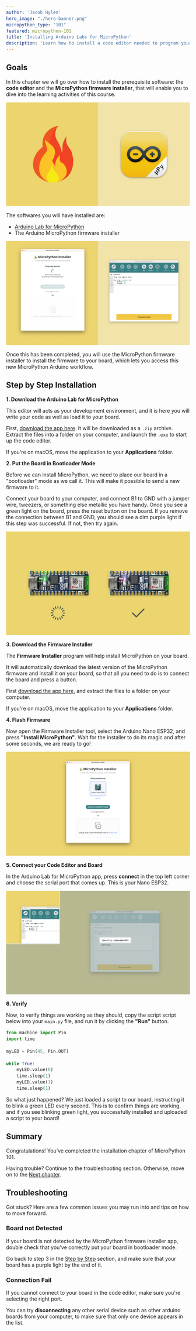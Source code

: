 ```yaml
---
author: 'Jacob Hylen'
hero_image: "./hero-banner.png"
micropython_type: "101"
featured: micropython-101
title: 'Installing Arduino Labs for MicroPython'
description: 'Learn how to install a code editor needed to program your board with MicroPython.'
---
```


## Goals

In this chapter we will go over how to install the prerequisite software: the **code editor** and the **MicroPython firmware installer**, that will enable you to dive into the learning activities of this course.


![Arduino Labs for MicroPython and the Installer tool](./assets/logo.png)

The softwares you will have installed are:

- [Arduino Lab for MicroPython](https://labs.arduino.cc/en/labs/micropython)
- The Arduino MicroPython firmware installer

![The Installed Softwares](./assets/apps-open.png)

Once this has been completed, you will use the MicroPython firmware installer to install the firmware to your board, which lets you access this new MicroPython Arduino workflow.

## Step by Step Installation

**1. Download the Arduino Lab for MicroPython**

This editor will acts as your development environment, and it is here you will write your code as well as load it to your board.

First, [download the app here](https://labs.arduino.cc/en/labs/micropython). It will be downloaded as a `.zip` archive. Extract the files into a folder on your computer, and launch the `.exe` to start up the code editor. 

If you're on macOS, move the application to your **Applications** folder.

**2. Put the Board in Bootloader Mode**

Before we can install MicroPython, we need to place our board in a "bootloader" mode as we call it. This will make it possible to send a new firmware to it.

Connect your board to your computer, and connect B1 to GND with a jumper wire, tweezers, or something else metallic you have handy. Once you see a green light on the board, press the reset button on the board. If you remove the connection between B1 and GND, you should see a dim purple light if this step was successful. If not, then try again.

![Bootloader Mode](./assets/bootloader.png)

**3. Download the Firmware Installer**

The **Firmware Installer** program will help install MicroPython on your board. 

It will automatically download the latest version of the MicroPython firmware and install it on your board, so that all you need to do is to connect the board and press a button.

First [download the app here](), and extract the files to a folder on your computer.

If you're on macOS, move the application to your **Applications** folder.

**4. Flash Firmware**

Now open the Firmware Installer tool, select the Arduino Nano ESP32, and press **"Install MicroPython"**. Wait for the installer to do its magic and after some seconds, we are ready to go!

![Installer with Board Selected](./assets/installer.png)

**5. Connect your Code Editor and Board**

In the Arduino Lab for MicroPython app, press **connect** in the top left corner and choose the serial port that comes up. This is your Nano ESP32.

![Connect to your Board](./assets/connect.png)

**6. Verify**

Now, to verify things are working as they should, copy the script script below into your `main.py` file, and run it by clicking the **"Run"** button.

```python
from machine import Pin
import time

myLED = Pin(45, Pin.OUT)

while True:
    myLED.value(0)
    time.sleep(1)  
    myLED.value(1)
    time.sleep(1) 
```

So what just happened? We just loaded a script to our board, instructing it to blink a green LED every second. This is to confirm things are working, and if you see blinking green light, you successfully installed and uploaded a script to your board! 

## Summary

Congratulations! You’ve completed the installation chapter of MicroPython 101. 

Having trouble? Continue to the troubleshooting section. Otherwise, move on to the [Next chapter](/micropython-course/course/python-cc).

## Troubleshooting
Got stuck? Here are a few common issues you may run into and tips on how to move forward.

### Board not Detected

If your board is not detected by the MicroPython firmware installer app, double check that you've correctly put your board in bootloader mode.

Go back to step 3 in the [Step by Step](#step-by-step) section, and make sure that your board has a purple light by the end of it.

### Connection Fail

If you cannot connect to your board in the code editor, make sure you're selecting the right port. 

You can try **disconnecting** any other serial device such as other arduino boards from your computer, to make sure that only one device appears in the list.
